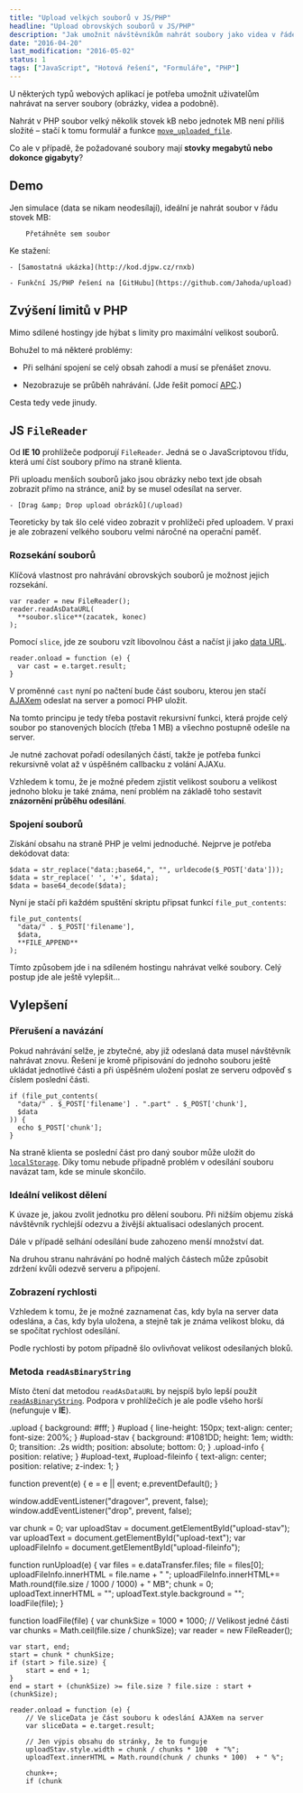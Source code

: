 ```yaml
---
title: "Upload velkých souborů v JS/PHP"
headline: "Upload obrovských souborů v JS/PHP"
description: "Jak umožnit návštěvníkům nahrát soubory jako videa v řádech MB/GB s progress barem."
date: "2016-04-20"
last_modification: "2016-05-02"
status: 1
tags: ["JavaScript", "Hotová řešení", "Formuláře", "PHP"]
---
```


U některých typů webových aplikací je potřeba umožnit uživatelům nahrávat na server soubory (obrázky, videa a podobně).

Nahrát v PHP soubor velký několik stovek kB nebo jednotek MB není příliš složité – stačí k tomu formulář a funkce [`move_uploaded_file`](http://php.net/manual/en/function.move-uploaded-file.php).

Co ale v případě, že požadované soubory mají **stovky megabytů nebo dokonce gigabyty**?

## Demo

Jen simulace (data se nikam neodesílají), ideální je nahrát soubor v řádu stovek MB:

    	Přetáhněte sem soubor

Ke stažení:

    - [Samostatná ukázka](http://kod.djpw.cz/rnxb)

    - Funkční JS/PHP řešení na [GitHubu](https://github.com/Jahoda/upload)

## Zvýšení limitů v PHP

Mimo sdílené hostingy jde hýbat s limity pro maximální velikost souborů.

Bohužel to má některé problémy:

  - Při selhání spojení se celý obsah zahodí a musí se přenášet znovu.

  - Nezobrazuje se průběh nahrávání. (Jde řešit pomocí [APC](http://php.vrana.cz/zobrazeni-prubehu-uploadu-prakticky.php).)

Cesta tedy vede jinudy.

## JS `FileReader`

Od **IE 10** prohlížeče podporují `FileReader`. Jedná se o JavaScriptovou třídu, která umí číst soubory přímo na straně klienta.

Při uploadu menších souborů jako jsou obrázky nebo text jde obsah zobrazit přímo na stránce, aniž by se musel odesílat na server.

    - [Drag &amp; Drop upload obrázků](/upload)

Teoreticky by tak šlo celé video zobrazit v prohlížeči před uploadem. V praxi je ale zobrazení velkého souboru velmi náročné na operační paměť.

### Rozsekání souborů

Klíčová vlastnost pro nahrávání obrovských souborů je možnost jejich rozsekání.

```
var reader = new FileReader();
reader.readAsDataURL(
  **soubor.slice**(zacatek, konec)
);
```

Pomocí `slice`, jde ze souboru vzít libovolnou část a načíst ji jako [data URL](/data-uri).

```
reader.onload = function (e) {
  var cast = e.target.result;
}
```

V proměnné `cast` nyní po načtení bude část souboru, kterou jen stačí [AJAXem](/ajax) odeslat na server a pomocí PHP uložit.

Na tomto principu je tedy třeba postavit rekursivní funkci, která projde celý soubor po stanovených blocích (třeba 1 MB) a všechno postupně odešle na server.

Je nutné zachovat pořadí odesílaných částí, takže je potřeba funkci rekursivně volat až v úspěšném callbacku z volání AJAXu.

Vzhledem k tomu, že je možné předem zjistit velikost souboru a velikost jednoho bloku je také známa, není problém na základě toho sestavit **znázornění průběhu odesílání**.

### Spojení souborů

Získání obsahu na straně PHP je velmi jednoduché. Nejprve je potřeba dekódovat data:

```
$data = str_replace("data:;base64,", "", urldecode($_POST['data']));
$data = str_replace(' ', '+', $data);
$data = base64_decode($data);
```

Nyní je stačí při každém spuštění skriptu připsat funkcí `file_put_contents`:

```
file_put_contents(
  "data/" . $_POST['filename'], 
  $data, 
  **FILE_APPEND**
);
```

Tímto způsobem jde i na sdíleném hostingu nahrávat velké soubory. Celý postup jde ale ještě vylepšit…

## Vylepšení

### Přerušení a navázání

Pokud nahrávání selže, je zbytečné, aby již odeslaná data musel návštěvník nahrávat znovu. Řešení je kromě připisování do jednoho souboru ještě ukládat jednotlivé části a při úspěšném uložení poslat ze serveru odpověď s číslem poslední části.

```
if (file_put_contents(
  "data/" . $_POST['filename'] . ".part" . $_POST['chunk'], 
  $data
)) {
  echo $_POST['chunk'];
}
```

Na straně klienta se poslední část pro daný soubor může uložit do [`localStorage`](/localstorage). Díky tomu nebude případně problém v odesílání souboru navázat tam, kde se minule skončilo.

### Ideální velikost dělení

K úvaze je, jakou zvolit jednotku pro dělení souboru. Při nižším objemu získá návštěvník rychlejší odezvu a živější aktualisaci odeslaných procent.

Dále v případě selhání odesílání bude zahozeno menší množství dat.

Na druhou stranu nahrávání po hodně malých částech může způsobit zdržení kvůli odezvě serveru a připojení.

### Zobrazení rychlosti

Vzhledem k tomu, že je možné zaznamenat čas, kdy byla na server data odeslána, a čas, kdy byla uložena, a stejně tak je známa velikost bloku, dá se spočítat rychlost odesílání.

Podle rychlosti by potom případně šlo ovlivňovat velikost odesílaných bloků.

### Metoda `readAsBinaryString`

Místo čtení dat metodou `readAsDataURL` by nejspíš bylo lepší použít [`readAsBinaryString`](https://developer.mozilla.org/en-US/docs/Web/API/FileReader/readAsBinaryString). Podpora v prohlížečích je ale podle všeho horší (nefunguje v **IE**).

.upload {
    background: #fff;
}
#upload {
    line-height: 150px;
    text-align: center;
    font-size: 200%;
}
#upload-stav {
	background: #1081DD;
	height: 1em;
	width: 0;
	transition: .2s width;
	position: absolute;
	bottom: 0;
}
.upload-info {
    position: relative;
}
#upload-text,
#upload-fileinfo {
    text-align: center;
    position: relative;
    z-index: 1;
}

function prevent(e) {
    e = e || event;
    e.preventDefault();
}

window.addEventListener("dragover", prevent, false);
window.addEventListener("drop", prevent, false);

var chunk = 0;
var uploadStav = document.getElementById("upload-stav");
var uploadText = document.getElementById("upload-text");
var uploadFileInfo = document.getElementById("upload-fileinfo");
  
function runUpload(e) {
    var files = e.dataTransfer.files;
    file = files[0];
    uploadFileInfo.innerHTML = file.name + "
";
    uploadFileInfo.innerHTML+= Math.round(file.size / 1000 / 1000) + " MB";
    chunk = 0;
    uploadText.innerHTML = "";
    uploadText.style.background = "";
    loadFile(file);
}

function loadFile(file) {
	var chunkSize = 1000 * 1000; // Velikost jedné části
	var chunks = Math.ceil(file.size / chunkSize);
    var reader = new FileReader();

	var start, end;
    start = chunk * chunkSize;
    if (start > file.size) {
        start = end + 1;
    }
    end = start + (chunkSize) >= file.size ? file.size : start + (chunkSize);

    reader.onload = function (e) {
    	// Ve sliceData je část souboru k odeslání AJAXem na server
    	var sliceData = e.target.result;
    	
    	// Jen výpis obsahu do stránky, že to funguje
    	uploadStav.style.width = chunk / chunks * 100  + "%";
    	uploadText.innerHTML = Math.round(chunk / chunks * 100)  + " %";

        chunk++;
        if (chunk